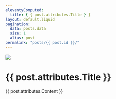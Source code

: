 ```yaml
---
eleventyComputed:
  title: { { post.attributes.Title } }
layout: default.liquid
pagination:
  data: posts.data
  size: 1
  alias: post
permalink: "posts/{{ post.id }}/"
---
```


<div class="single-post">
<img src="{{ post.attributes.Featured_Image.data.attributes.formats.small.url }}" />

# {{ post.attributes.Title }}

{{ post.attributes.Content }}

</div>
